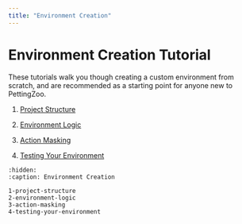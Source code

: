 ```yaml
---
title: "Environment Creation"
---
```


# Environment Creation Tutorial

These tutorials walk you though creating a custom environment from scratch, and are recommended as a starting point for anyone new to PettingZoo.

1. [Project Structure](/tutorials/environmentcreation/1-project-structure.md)

2. [Environment Logic](/tutorials/environmentcreation/2-environment-logic.md)

3. [Action Masking](/tutorials/environmentcreation/3-action-masking.md)

4. [Testing Your Environment](/tutorials/environmentcreation/4-testing-your-environment.md)


```{toctree}
:hidden:
:caption: Environment Creation

1-project-structure
2-environment-logic
3-action-masking
4-testing-your-environment
```
